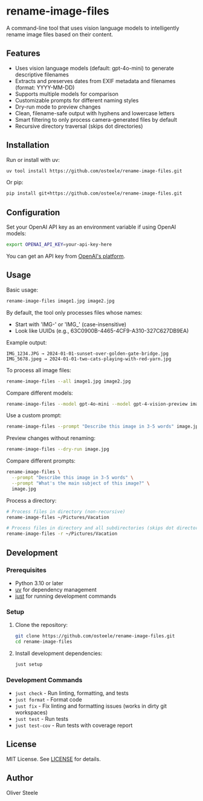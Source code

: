 # rename-image-files

A command-line tool that uses vision language models to intelligently rename image files based on their content.

## Features

- Uses vision language models (default: gpt-4o-mini) to generate descriptive filenames
- Extracts and preserves dates from EXIF metadata and filenames (format: YYYY-MM-DD)
- Supports multiple models for comparison
- Customizable prompts for different naming styles
- Dry-run mode to preview changes
- Clean, filename-safe output with hyphens and lowercase letters
- Smart filtering to only process camera-generated files by default
- Recursive directory traversal (skips dot directories)

## Installation

Run or install with uv:

```bash
uv tool install https://github.com/osteele/rename-image-files.git
```

Or pip:

```bash
pip install git+https://github.com/osteele/rename-image-files.git
```

## Configuration

Set your OpenAI API key as an environment variable if using OpenAI models:

```bash
export OPENAI_API_KEY=your-api-key-here
```

You can get an API key from [OpenAI's platform](https://platform.openai.com/api-keys).

## Usage

Basic usage:

```bash
rename-image-files image1.jpg image2.jpg
```

By default, the tool only processes files whose names:
- Start with 'IMG-' or 'IMG_' (case-insensitive)
- Look like UUIDs (e.g., 63C0900B-4465-4CF9-A310-327C627DB9EA)

Example output:
```
IMG_1234.JPG → 2024-01-01-sunset-over-golden-gate-bridge.jpg
IMG_5678.jpeg → 2024-01-01-two-cats-playing-with-red-yarn.jpg
```

To process all image files:

```bash
rename-image-files --all image1.jpg image2.jpg
```

Compare different models:

```bash
rename-image-files --model gpt-4o-mini --model gpt-4-vision-preview image.jpg
```

Use a custom prompt:

```bash
rename-image-files --prompt "Describe this image in 3-5 words" image.jpg
```

Preview changes without renaming:

```bash
rename-image-files --dry-run image.jpg
```

Compare different prompts:

```bash
rename-image-files \
  --prompt "Describe this image in 3-5 words" \
  --prompt "What's the main subject of this image?" \
  image.jpg
```

Process a directory:

```bash
# Process files in directory (non-recursive)
rename-image-files ~/Pictures/Vacation

# Process files in directory and all subdirectories (skips dot directories)
rename-image-files -r ~/Pictures/Vacation
```

## Development

### Prerequisites

- Python 3.10 or later
- [uv](https://github.com/astral-sh/uv) for dependency management
- [just](https://github.com/casey/just) for running development commands

### Setup

1. Clone the repository:
   ```bash
   git clone https://github.com/osteele/rename-image-files.git
   cd rename-image-files
   ```

2. Install development dependencies:
   ```bash
   just setup
   ```

### Development Commands

- `just check` - Run linting, formatting, and tests
- `just format` - Format code
- `just fix` - Fix linting and formatting issues (works in dirty git workspaces)
- `just test` - Run tests
- `just test-cov` - Run tests with coverage report

## License

MIT License. See [LICENSE](LICENSE) for details.

## Author

Oliver Steele